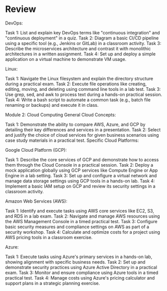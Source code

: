 # Review
DevOps:

Task 1: List and explain key DevOps terms like "continuous integration" and "continuous deployment" in a quiz.
Task 2: Diagram a basic CI/CD pipeline using a specific tool (e.g., Jenkins or GitLab) in a classroom activity.
Task 3: Describe the microservices architecture and contrast it with monolithic architectures in a written assignment.
Task 4: Set up and deploy a simple application on a virtual machine to demonstrate VM usage.

Linux:

Task 1: Navigate the Linux filesystem and explain the directory structure during a practical exam.
Task 2: Execute file operations like creating, editing, moving, and deleting using command line tools in a lab test.
Task 3: Use grep, sed, and awk to process text during a hands-on practical session.
Task 4: Write a bash script to automate a common task (e.g., batch file renaming or backups) and execute it in class.

Module 2: Cloud Computing
General Cloud Concepts:

Task 1: Demonstrate the ability to compare AWS, Azure, and GCP by detailing their key differences and services in a presentation.
Task 2: Select and justify the choice of cloud services for given business scenarios using case study materials in a practical test.
Specific Cloud Platforms:

Google Cloud Platform (GCP):

Task 1: Describe the core services of GCP and demonstrate how to access them through the Cloud Console in a practical session.
Task 2: Deploy a mock application globally using GCP services like Compute Engine or App Engine in a lab setting.
Task 3: Set up and configure a virtual network and manage data storage settings using GCP tools in a hands-on lab.
Task 4: Implement a basic IAM setup on GCP and review its security settings in a classroom activity.

Amazon Web Services (AWS):

Task 1: Identify and execute tasks using AWS core services like EC2, S3, and RDS in a lab exam.
Task 2: Navigate and manage AWS resources using the AWS Management Console in a timed practical test.
Task 3: Configure basic security measures and compliance settings on AWS as part of a security workshop.
Task 4: Calculate and optimize costs for a project using AWS pricing tools in a classroom exercise.

Azure:

Task 1: Execute tasks using Azure's primary services in a hands-on lab, showing alignment with specific business needs.
Task 2: Set up and demonstrate security practices using Azure Active Directory in a practical exam.
Task 3: Monitor and ensure compliance using Azure tools in a timed practical test.
Task 4: Manage costs using Azure's pricing calculator and support plans in a strategic planning exercise.
